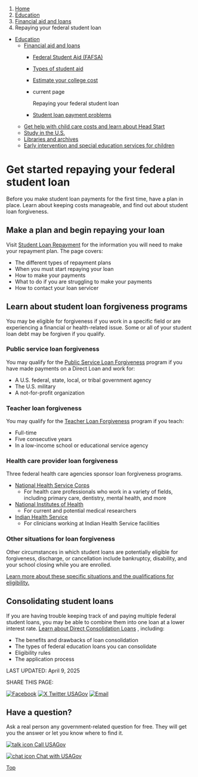 1. [Home](/)
2. [Education](/education)
3. [Financial aid and loans](/financial-aid)
4. Repaying your federal student loan

* [Education](/education)
  + [Financial aid and loans](/financial-aid)
    - [Federal Student Aid (FAFSA)](/fafsa)
    - [Types of student aid](/student-aid)
    - [Estimate your college cost](/estimate-college-cost)
    - current page

      Repaying your federal student loan
    - [Student loan payment problems](/student-loan-problems)
  + [Get help with child care costs and learn about Head Start](/child-care-head-start)
  + [Study in the U.S.](/study-in-us)
  + [Libraries and archives](/libraries-and-archives)
  + [Early intervention and special education services for children](/special-education)

Get started repaying your federal student loan
==============================================

Before you make student loan payments for the first time, have a plan in place. Learn about keeping costs manageable, and find out about student loan forgiveness.

**Make a plan and begin repaying your loan**
--------------------------------------------

Visit
[Student Loan Repayment](https://studentaid.gov/manage-loans/repayment)
for the information you will need to make your repayment plan. The page covers:

* The different types of repayment plans
* When you must start repaying your loan
* How to make your payments
* What to do if you are struggling to make your payments
* How to contact your loan servicer

**Learn about student loan forgiveness programs**
-------------------------------------------------

You may be eligible for forgiveness if you work in a specific field or are experiencing a financial or health-related issue. Some or all of your student loan debt may be forgiven if you qualify.

### **Public service loan forgiveness**

You may qualify for the
[Public Service Loan Forgiveness](https://studentaid.gov/manage-loans/forgiveness-cancellation/public-service)
program if you have made payments on a Direct Loan and work for:

* A U.S. federal, state, local, or tribal government agency
* The U.S. military
* A not-for-profit organization

### Teacher loan forgiveness

You may qualify for the
[Teacher Loan Forgiveness](https://studentaid.gov/manage-loans/forgiveness-cancellation/teacher)
program if you teach:

* Full-time
* Five consecutive years
* In a low-income school or educational service agency

### Health care provider loan forgiveness

Three federal health care agencies sponsor loan forgiveness programs.

* [National Health Service Corps](https://nhsc.hrsa.gov/loan-repayment/nhsc-all-loan-repayment-programs-comparison)
  - For health care professionals who work in a variety of fields, including primary care, dentistry, mental health, and more
* [National Institutes of Health](https://www.lrp.nih.gov/)
  - For current and potential medical researchers
* [Indian Health Service](https://www.ihs.gov/loanrepayment/)
  - For clinicians working at Indian Health Service facilities

### Other situations for loan forgiveness

Other circumstances in which student loans are potentially eligible for forgiveness, discharge, or cancellation include bankruptcy, disability, and your school closing while you are enrolled.
  
  
[Learn more about these specific situations and the qualifications for eligibility.](https://studentaid.gov/manage-loans/forgiveness-cancellation)

**Consolidating student loans**
-------------------------------

If you are having trouble keeping track of and paying multiple federal student loans, you may be able to combine them into one loan at a lower interest rate.
[Learn about Direct Consolidation Loans](https://studentaid.gov/manage-loans/consolidation)
, including:

* The benefits and drawbacks of loan consolidation
* The types of federal education loans you can consolidate
* Eligibility rules
* The application process

LAST UPDATED:
April 9, 2025

SHARE THIS PAGE:

[![Facebook](/themes/custom/usagov/images/social-media-icons/Facebook_Icon.svg)](https://www.facebook.com/sharer/sharer.php?u=https://www.usa.gov/repaying-student-loan&v=3)
[![X Twitter USAGov](/themes/custom/usagov/images/social-media-icons/X_Twitter_Icon.svg?version=2)](https://twitter.com/intent/tweet?source=webclient&text=https://www.usa.gov/repaying-student-loan)
[![Email](/themes/custom/usagov/images/social-media-icons/Email_Icon.svg?version=2)](mailto:?subject=https://www.usa.gov/repaying-student-loan)

Have a question?
----------------

Ask a real person any government-related question for free. They will get you the answer or let you know where to find it.

[![talk icon](/themes/custom/usagov/images/ICONS_talk.png)
Call USAGov](/phone)

[![chat icon](/themes/custom/usagov/images/ICONS_chat.png)
Chat with USAGov](/chat)

[Top](#main-content)